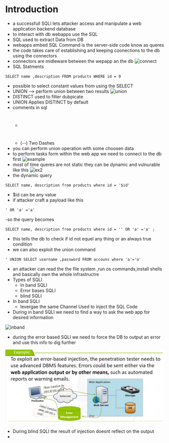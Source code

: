 # Introduction
- a successfull SQLI lets attacker access and manipulate a web application backend database
- to interact with db webapps use the SQL
- SQL used to extract Data from DB
- webapps embed SQL Command is the server-side code know as queres
- the code takes care of establishing and keeping coonections to the db using the connectors
- connectors are midleware between the wepapp an the db
![connect]()
- SQL Statments
```
SELECT name ,description FROM products WHERE id = 9
```

- possible to select constant values from using the SELECT
- UNION --> perform union between two results
![union]()
- DISTINCT used to filter dubpicate
- UNION Applies DISTINCT by default
- comments in sql
  - #
  - (--) Two Dashes
- you can perform union operation with some choosen data
- to perform tasks form within the  web app we need to connect to the db first
![example]()
- most of time queres are not static they can be dynamic and vulnurable like this
![ex2]()
- the dynamic query
```
SELECT name, description from products where id = '$id'
```
- $id can be any value
- if attacker craft a payload like this
```
' OR 'a' ='a'
```
-so the query becomes  
```
SELECT name, description from products where id = '' OR 'a' ='a' ;
```
- this tells the db to check if id not equel any thing or an always true condition
- we can also exploit the union command
```
' UNION SELECT username ,password FROM accouns where 'a'='a'
```
- an attacker can read the the file system ,run os commands,install shells and basically own the whole infrastructre
- Types of SQLI
  - In band SQLI
  - Error bases SQLI
  - blind SQLI
- In band SQLI
  - levergae the same Channel Used to inject the SQL Code
- During in band SQLI we need to find a way to ask the web app for desired information
  
![inband]()

- during the error based SQLI we need to force the DB to output an error and use this info to dig further
  
![error](https://github.com/Islamkafafy123/EWAPT/blob/main/pictures/error.jpeg)

- During blind SQLI the result of injection doesnt reflect on the output
- 
